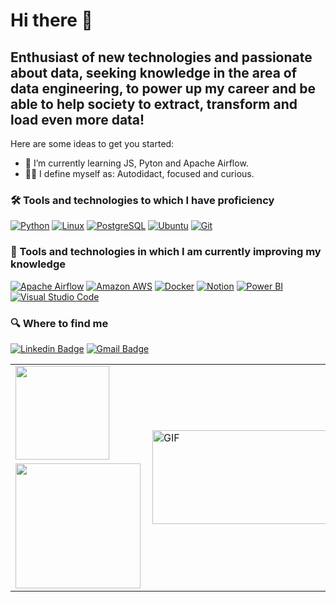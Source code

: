 # Hi there 👋

## Enthusiast of new technologies and passionate about data, seeking knowledge in the area of data engineering, to power up my career and be able to help society to extract, transform and load even more data!

Here are some ideas to get you started:

- 🌱 I’m currently learning JS, Pyton and Apache Airflow.
- 🥷🏼 I define myself as: Autodidact, focused and curious.

### 🛠  Tools and technologies to which I have proficiency
[![Python](https://img.shields.io/badge/Python-282C34?&message=Python&logo=Python&logoColor=3776AB)](https://www.python.org)
[![Linux](https://img.shields.io/badge/Linux-282C34?&message=Linux&logo=Linux&logoColor=FFFFFF)](https://www.linuxfoundation.org)
[![PostgreSQL](https://img.shields.io/badge/PostgreSQL-282C34?&message=PostgreSQL&logo=PostgreSQL&logoColor=3776AB)](https://www.postgresql.org)
[![Ubuntu](https://img.shields.io/badge/Ubuntu-282C34?&message=Ubuntu&logo=Ubuntu&logoColor=FE7A16)](https://ubuntu.com)
[![Git](https://img.shields.io/badge/Git-282C34?&message=Git&logo=Git&logoColor=F05032)](https://git-scm.com)

### 📖  Tools and technologies in which I am currently improving my knowledge
[![Apache Airflow](https://img.shields.io/badge/Apache_Airflow-282C34?&message=Apache_Airflow&logo=Apache+Airflow&logoColor=FFFFFF)](https://airflow.apache.org)
[![Amazon AWS](https://img.shields.io/badge/Amazon_AWS-282C34?&message=Amazon_AWS&logo=Amazon+AWS&logoColor=FE7A16)](https://aws.amazon.com)
[![Docker](https://img.shields.io/badge/Docker-282C34?&message=Docker&logo=Docker&logoColor=2496ED)](https://docker.com)
[![Notion](https://img.shields.io/badge/Notion-282C34?&message=Notion&logo=Notion&logoColor=FFFFFF)](https://www.notion.so)
[![Power BI](https://img.shields.io/badge/Power_BI-282C34?&message=Power_BI&logo=Power+BI&logoColor=yellow)](https://powerbi.microsoft.com)
[![Visual Studio Code](https://img.shields.io/badge/VS_Code-282C34?&message=Visual_Studio_Code&logo=Visual+Studio+Code&logoColor=007ACC)](https://code.visualstudio.com)

### 🔍  Where to find me
[![Linkedin Badge](https://img.shields.io/badge/-LinkedIn-blue?style=for-the-badge&logo=Linkedin&logoColor=white&link=https://www.linkedin.com/in/cassiano-sampaio-descovi-3b45b6a0)](https://www.linkedin.com/in/cassiano-sampaio-descovi-3b45b6a0)
[![Gmail Badge](https://img.shields.io/badge/-Gmail-c14438?style=for-the-badge&logo=Gmail&logoColor=white&link=mailto:email@cassianodescovi.com.br)](mailto:email@cassianodescovi.com.br)

<table align='center'>
<tbody>
  <tr>
    <td class="tg-0pky"> <!-- Card -->
      <img height='150' src='https://github-readme-stats.vercel.app/api/top-langs/?username=cassianodescovi&layout=compact'></td>
    <td rowspan="2" class="tg-0pky"><img align="right" alt="GIF" src="https://github.com/cassianodescovi/cassianodescovi/blob/main/code.gif?raw=true" width="400" height="150"/></td>
  </tr>
  <tr>
    <td class="tg-0pky"><img height='200' src='https://github-readme-stats.vercel.app/api?username=cassianodescovi&show_icons=true&layout=compact'></td>
  </tr>
</tbody>
</table>
